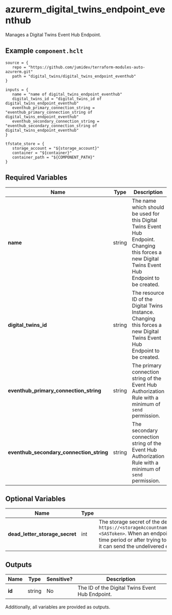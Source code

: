 # azurerm_digital_twins_endpoint_eventhub

Manages a Digital Twins Event Hub Endpoint.

## Example `component.hclt`

```hcl
source = {
   repo = "https://github.com/jumidev/terraform-modules-auto-azurerm.git" 
   path = "digital_twins/digital_twins_endpoint_eventhub" 
}

inputs = {
   name = "name of digital_twins_endpoint_eventhub" 
   digital_twins_id = "digital_twins_id of digital_twins_endpoint_eventhub" 
   eventhub_primary_connection_string = "eventhub_primary_connection_string of digital_twins_endpoint_eventhub" 
   eventhub_secondary_connection_string = "eventhub_secondary_connection_string of digital_twins_endpoint_eventhub" 
}

tfstate_store = {
   storage_account = "${storage_account}" 
   container = "${container}" 
   container_path = "${COMPONENT_PATH}" 
}

```

## Required Variables

| Name | Type |  Description |
| ---- | --------- |  ----------- |
| **name** | string |  The name which should be used for this Digital Twins Event Hub Endpoint. Changing this forces a new Digital Twins Event Hub Endpoint to be created. | 
| **digital_twins_id** | string |  The resource ID of the Digital Twins Instance. Changing this forces a new Digital Twins Event Hub Endpoint to be created. | 
| **eventhub_primary_connection_string** | string |  The primary connection string of the Event Hub Authorization Rule with a minimum of `send` permission. | 
| **eventhub_secondary_connection_string** | string |  The secondary connection string of the Event Hub Authorization Rule with a minimum of `send` permission. | 

## Optional Variables

| Name | Type |  Description |
| ---- | --------- |  ----------- |
| **dead_letter_storage_secret** | int |  The storage secret of the dead-lettering, whose format is `https://<storageAccountname>.blob.core.windows.net/<containerName>?<SASToken>`. When an endpoint can't deliver an event within a certain time period or after trying to deliver the event a certain number of times, it can send the undelivered event to a storage account. | 



## Outputs

| Name | Type | Sensitive? | Description |
| ---- | ---- | --------- | --------- |
| **id** | string | No  | The ID of the Digital Twins Event Hub Endpoint. | 

Additionally, all variables are provided as outputs.
